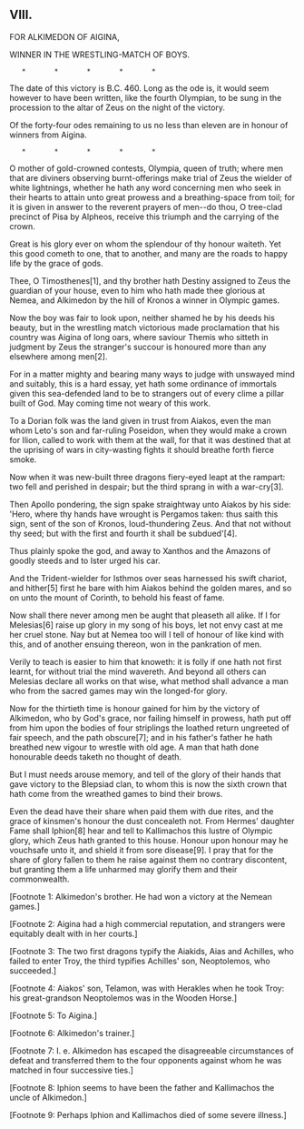 ## VIII.

FOR ALKIMEDON OF AIGINA,

WINNER IN THE WRESTLING-MATCH OF BOYS.

       *       *       *       *       *

The date of this victory is B.C. 460. Long as the ode is, it would
seem however to have been written, like the fourth Olympian, to be
sung in the procession to the altar of Zeus on the night of the
victory.

Of the forty-four odes remaining to us no less than eleven are in
honour of winners from Aigina.

       *       *       *       *       *

O mother of gold-crowned contests, Olympia, queen of truth; where men
that are diviners observing burnt-offerings make trial of Zeus the
wielder of white lightnings, whether he hath any word concerning
men who seek in their hearts to attain unto great prowess and a
breathing-space from toil; for it is given in answer to the reverent
prayers of men--do thou, O tree-clad precinct of Pisa by Alpheos,
receive this triumph and the carrying of the crown.

Great is his glory ever on whom the splendour of thy honour waiteth.
Yet this good cometh to one, that to another, and many are the roads
to happy life by the grace of gods.

Thee, O Timosthenes[1], and thy brother hath Destiny assigned to Zeus
the guardian of your house, even to him who hath made thee glorious at
Nemea, and Alkimedon by the hill of Kronos a winner in Olympic games.

Now the boy was fair to look upon, neither shamed he by his deeds his
beauty, but in the wrestling match victorious made proclamation that
his country was Aigina of long oars, where saviour Themis who sitteth
in judgment by Zeus the stranger's succour is honoured more than any
elsewhere among men[2].

For in a matter mighty and bearing many ways to judge with unswayed
mind and suitably, this is a hard essay, yet hath some ordinance of
immortals given this sea-defended land to be to strangers out of every
clime a pillar built of God. May coming time not weary of this work.

To a Dorian folk was the land given in trust from Aiakos, even the man
whom Leto's son and far-ruling Poseidon, when they would make a crown
for Ilion, called to work with them at the wall, for that it was
destined that at the uprising of wars in city-wasting fights it should
breathe forth fierce smoke.

Now when it was new-built three dragons fiery-eyed leapt at the
rampart: two fell and perished in despair; but the third sprang in
with a war-cry[3].

Then Apollo pondering, the sign spake straightway unto Aiakos by his
side: 'Hero, where thy hands have wrought is Pergamos taken: thus
saith this sign, sent of the son of Kronos, loud-thundering Zeus. And
that not without thy seed; but with the first and fourth it shall be
subdued'[4].

Thus plainly spoke the god, and away to Xanthos and the Amazons of
goodly steeds and to Ister urged his car.

And the Trident-wielder for Isthmos over seas harnessed his swift
chariot, and hither[5] first he bare with him Aiakos behind the golden
mares, and so on unto the mount of Corinth, to behold his feast of
fame.

Now shall there never among men be aught that pleaseth all alike. If
I for Melesias[6] raise up glory in my song of his boys, let not envy
cast at me her cruel stone. Nay but at Nemea too will I tell of honour
of like kind with this, and of another ensuing thereon, won in the
pankration of men.

Verily to teach is easier to him that knoweth: it is folly if one hath
not first learnt, for without trial the mind wavereth. And beyond all
others can Melesias declare all works on that wise, what method shall
advance a man who from the sacred games may win the longed-for glory.

Now for the thirtieth time is honour gained for him by the victory of
Alkimedon, who by God's grace, nor failing himself in prowess, hath
put off from him upon the bodies of four striplings the loathed return
ungreeted of fair speech, and the path obscure[7]; and in his father's
father he hath breathed new vigour to wrestle with old age. A man that
hath done honourable deeds taketh no thought of death.

But I must needs arouse memory, and tell of the glory of their hands
that gave victory to the Blepsiad clan, to whom this is now the sixth
crown that hath come from the wreathed games to bind their brows.

Even the dead have their share when paid them with due rites, and
the grace of kinsmen's honour the dust concealeth not. From Hermes'
daughter Fame shall Iphion[8] hear and tell to Kallimachos this lustre
of Olympic glory, which Zeus hath granted to this house. Honour upon
honour may he vouchsafe unto it, and shield it from sore disease[9]. I
pray that for the share of glory fallen to them he raise against them
no contrary discontent, but granting them a life unharmed may glorify
them and their commonwealth.


[Footnote 1: Alkimedon's brother. He had won a victory at the Nemean
games.]

[Footnote 2: Aigina had a high commercial reputation, and strangers
were equitably dealt with in her courts.]

[Footnote 3: The two first dragons typify the Aiakids, Aias and
Achilles, who failed to enter Troy, the third typifies Achilles' son,
Neoptolemos, who succeeded.]

[Footnote 4: Aiakos' son, Telamon, was with Herakles when he took
Troy: his great-grandson Neoptolemos was in the Wooden Horse.]

[Footnote 5: To Aigina.]

[Footnote 6: Alkimedon's trainer.]

[Footnote 7: I. e. Alkimedon has escaped the disagreeable
circumstances of defeat and transferred them to the four opponents
against whom he was matched in four successive ties.]

[Footnote 8: Iphion seems to have been the father and Kallimachos the
uncle of Alkimedon.]

[Footnote 9: Perhaps Iphion and Kallimachos died of some severe
illness.]




